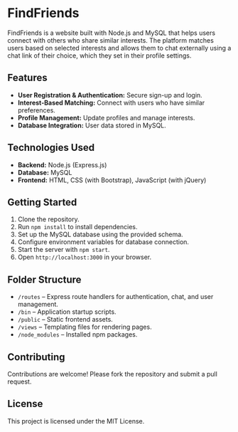 # FindFriends
FindFriends is a website built with Node.js and MySQL that helps users connect with others who share similar interests. The platform matches users based on selected interests and allows them to chat externally using a chat link of their choice, which they set in their profile settings.

## Features

- **User Registration & Authentication:** Secure sign-up and login.
- **Interest-Based Matching:** Connect with users who have similar preferences.
- **Profile Management:** Update profiles and manage interests.
- **Database Integration:** User data stored in MySQL.

## Technologies Used

- **Backend:** Node.js (Express.js)
- **Database:** MySQL
- **Frontend:** HTML, CSS (with Bootstrap), JavaScript  (with jQuery)

## Getting Started

1. Clone the repository.
2. Run `npm install` to install dependencies.
3. Set up the MySQL database using the provided schema.
4. Configure environment variables for database connection.
5. Start the server with `npm start`.
6. Open `http://localhost:3000` in your browser.

## Folder Structure

- `/routes` – Express route handlers for authentication, chat, and user management.
- `/bin` – Application startup scripts.
- `/public` – Static frontend assets.
- `/views` – Templating files for rendering pages.
- `/node_modules` – Installed npm packages.

## Contributing

Contributions are welcome! Please fork the repository and submit a pull request.

## License

This project is licensed under the MIT License.
